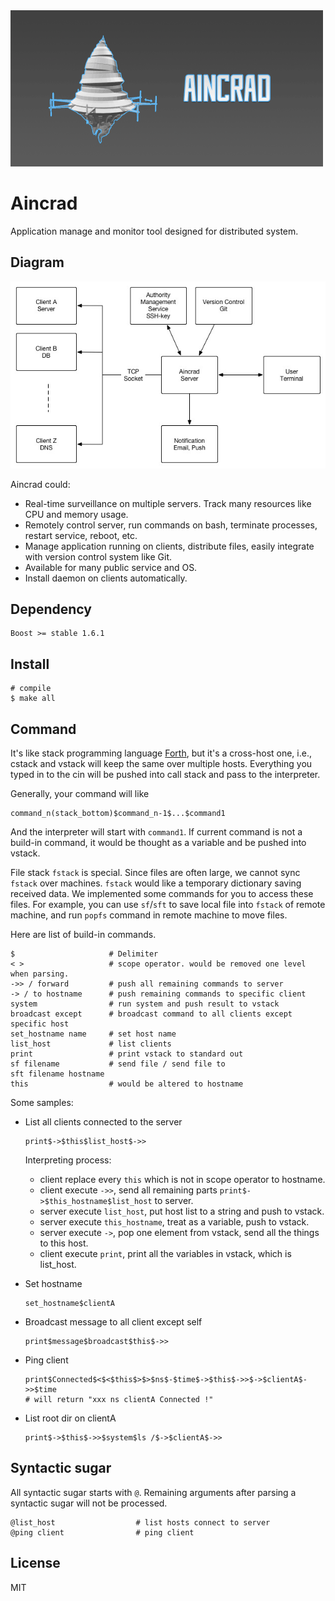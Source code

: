 <img src="https://raw.githubusercontent.com/rijn/Aincrad/master/res/logo.gif" width="500px" height="250px">

# Aincrad

Application manage and monitor tool designed for distributed system.

## Diagram

![](https://raw.githubusercontent.com/rijn/Aincrad/master/res/diagram.jpg)

Aincrad could:

* Real-time surveillance on multiple servers. Track many resources like CPU and memory usage.
* Remotely control server, run commands on bash, terminate processes, restart service, reboot, etc.
* Manage application running on clients, distribute files, easily integrate with version control system like Git.
* Available for many public service and OS.
* Install daemon on clients automatically.

## Dependency

```
Boost >= stable 1.6.1
```

## Install

```
# compile
$ make all
```

## Command

It's like stack programming language [Forth](https://en.wikipedia.org/wiki/Forth_(programming_language)), but it's a cross-host one, i.e., cstack and vstack will keep the same over multiple hosts. Everything you typed in to the cin will be pushed into call stack and pass to the interpreter.

Generally, your command will like

```
command_n(stack_bottom)$command_n-1$...$command1
```

And the interpreter will start with `command1`. If current command is not a build-in command, it would be thought as a variable and be pushed into vstack.

File stack `fstack` is special. Since files are often large, we cannot sync `fstack` over machines. `fstack` would like a temporary dictionary saving received data. We implemented some commands for you to access these files. For example, you can use `sf`/`sft` to save local file into `fstack` of remote machine, and run `popfs` command in remote machine to move files.

Here are list of build-in commands.

```
$                     # Delimiter
< >                   # scope operator. would be removed one level when parsing.
->> / forward         # push all remaining commands to server
-> / to hostname      # push remaining commands to specific client
system                # run system and push result to vstack
broadcast except      # broadcast command to all clients except specific host
set_hostname name     # set host name
list_host             # list clients
print                 # print vstack to standard out
sf filename           # send file / send file to
sft filename hostname
this                  # would be altered to hostname
```

Some samples:

* List all clients connected to the server
    ```
    print$->$this$list_host$->>
    ```

    Interpreting process:

    * client replace every `this` which is not in scope operator to hostname.
    * client execute `->>`, send all remaining parts `print$->$this_hostname$list_host` to server.
    * server execute `list_host`, put host list to a string and push to vstack.
    * server execute `this_hostname`, treat as a variable, push to vstack.
    * server execute `->`, pop one element from vstack, send all the things to this host.
    * client execute `print`, print all the variables in vstack, which is list_host.

* Set hostname
    ```
    set_hostname$clientA
    ```

* Broadcast message to all client except self
    ```
    print$message$broadcast$this$->>
    ```

* Ping client
    ```
    print$Connected$<$<$this$>$>$ns$-$time$->$this$->>$->$clientA$->>$time
    # will return "xxx ns clientA Connected !"
    ```

* List root dir on clientA
    ```
    print$->$this$->>$system$ls /$->$clientA$->>
    ```

## Syntactic sugar

All syntactic sugar starts with `@`. Remaining arguments after parsing a syntactic sugar will not be processed.

```
@list_host                  # list hosts connect to server
@ping client                # ping client
```

## License

MIT